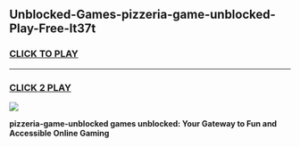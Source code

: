 
## Unblocked-Games-pizzeria-game-unblocked-Play-Free-lt37t
<h3>
<a href="https://premium76.site?title=pizzeria-game-unblocked&ref=23A">CLICK TO PLAY</a></h3>
<hr>

<h3>
<a href="https://premium76.site?title=pizzeria-game-unblocked&ref=23A">CLICK 2 PLAY</a>
  
</h3>

<a href="https://premium76.site?title=pizzeria-game-unblocked&ref=23A"><img src="https://clearcache.store/games.png"></a>


**pizzeria-game-unblocked games unblocked: Your Gateway to Fun and Accessible Online Gaming**

